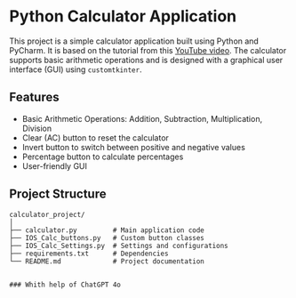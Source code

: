 # Python Calculator Application

This project is a simple calculator application built using Python and PyCharm. It is based on the tutorial from this [YouTube video](https://youtu.be/mop6g-c5HEY). The calculator supports basic arithmetic operations and is designed with a graphical user interface (GUI) using `customtkinter`.

## Features

- Basic Arithmetic Operations: Addition, Subtraction, Multiplication, Division
- Clear (AC) button to reset the calculator
- Invert button to switch between positive and negative values
- Percentage button to calculate percentages
- User-friendly GUI

## Project Structure

```plaintext
calculator_project/
│
├── calculator.py         # Main application code
├── IOS_Calc_buttons.py   # Custom button classes
├── IOS_Calc_Settings.py  # Settings and configurations
├── requirements.txt      # Dependencies
└── README.md             # Project documentation


### Whith help of ChatGPT 4o

